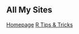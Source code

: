 ## All My Sites

[Homepage](https://yassin-eltahir.github.io/datadisco.github.io/)
[R Tips & Tricks](https://yassin-eltahir.github.io/datadisco.github.io/R%20Tips%20&%20Tricks)
